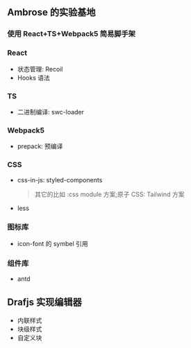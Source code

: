 ## Ambrose 的实验基地

### 使用 React+TS+Webpack5 简易脚手架

### React

- 状态管理: Recoil
- Hooks 语法

### TS

- 二进制编译: swc-loader

### Webpack5

- prepack: 预编译

### CSS

- css-in-js: styled-components
  > 其它的比如 :css module 方案;原子 CSS: Tailwind 方案
- less

### 图标库

- icon-font 的 symbel 引用

### 组件库

- antd

## Drafjs 实现编辑器

- 内联样式
- 块级样式
- 自定义块
